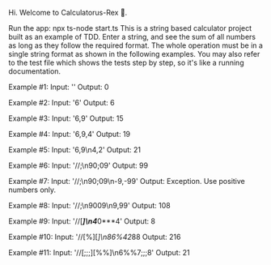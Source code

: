 Hi. Welcome to Calculatorus-Rex 🦖.

Run the app: npx ts-node <path>start.ts
This is a string based calculator project built as an example of TDD. Enter a string, and see the sum of all numbers as long as they follow the required format. The whole operation must be in a single string format as shown in the following examples. You may also refer to the test file which shows the tests step by step, so it's like a running documentation.

Example #1: 
Input: ''
Output: 0

Example #2:
Input: '6'
Output: 6

Example #3:
Input: '6,9'
Output: 15

Example #4:
Input: '6,9,4'
Output: 19

Example #5:
Input: '6,9\n4,2'
Output: 21

Example #6:
Input: '//;\n90;09'
Output: 99

Example #7:
Input: '//;\n90;09\n-9,-99'
Output: Exception. Use positive numbers only.

Example #8:
Input: '//;\n9009\n9,99'
Output: 108

Example #9: 
Input: '//[***]\n4***0***4'
Output: 8

Example #10:
Input: '//[%][*]\n86%42*88
Output: 216

Example #11: 
Input: '//[;;;][%%]\n6%%7;;;8'
Output: 21
